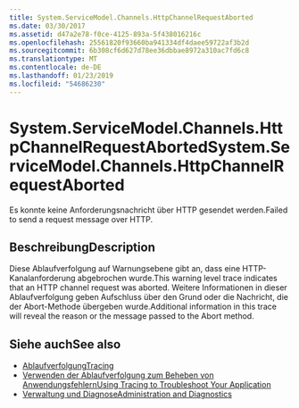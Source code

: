 ```yaml
---
title: System.ServiceModel.Channels.HttpChannelRequestAborted
ms.date: 03/30/2017
ms.assetid: d47a2e78-f0ce-4125-893a-5f438016216c
ms.openlocfilehash: 25561820f93660ba941334df4daee59722af3b2d
ms.sourcegitcommit: 6b308cf6d627d78ee36dbbae8972a310ac7fd6c8
ms.translationtype: MT
ms.contentlocale: de-DE
ms.lasthandoff: 01/23/2019
ms.locfileid: "54686230"
---
```

# <a name="systemservicemodelchannelshttpchannelrequestaborted"></a><span data-ttu-id="b054f-102">System.ServiceModel.Channels.HttpChannelRequestAborted</span><span class="sxs-lookup"><span data-stu-id="b054f-102">System.ServiceModel.Channels.HttpChannelRequestAborted</span></span>
<span data-ttu-id="b054f-103">Es konnte keine Anforderungsnachricht über HTTP gesendet werden.</span><span class="sxs-lookup"><span data-stu-id="b054f-103">Failed to send a request message over HTTP.</span></span>  
  
## <a name="description"></a><span data-ttu-id="b054f-104">Beschreibung</span><span class="sxs-lookup"><span data-stu-id="b054f-104">Description</span></span>  
 <span data-ttu-id="b054f-105">Diese Ablaufverfolgung auf Warnungsebene gibt an, dass eine HTTP-Kanalanforderung abgebrochen wurde.</span><span class="sxs-lookup"><span data-stu-id="b054f-105">This warning level trace indicates that an HTTP channel request was aborted.</span></span> <span data-ttu-id="b054f-106">Weitere Informationen in dieser Ablaufverfolgung geben Aufschluss über den Grund oder die Nachricht, die der Abort-Methode übergeben wurde.</span><span class="sxs-lookup"><span data-stu-id="b054f-106">Additional information in this trace will reveal the reason or the message passed to the Abort method.</span></span>  
  
## <a name="see-also"></a><span data-ttu-id="b054f-107">Siehe auch</span><span class="sxs-lookup"><span data-stu-id="b054f-107">See also</span></span>
- [<span data-ttu-id="b054f-108">Ablaufverfolgung</span><span class="sxs-lookup"><span data-stu-id="b054f-108">Tracing</span></span>](../../../../../docs/framework/wcf/diagnostics/tracing/index.md)
- [<span data-ttu-id="b054f-109">Verwenden der Ablaufverfolgung zum Beheben von Anwendungsfehlern</span><span class="sxs-lookup"><span data-stu-id="b054f-109">Using Tracing to Troubleshoot Your Application</span></span>](../../../../../docs/framework/wcf/diagnostics/tracing/using-tracing-to-troubleshoot-your-application.md)
- [<span data-ttu-id="b054f-110">Verwaltung und Diagnose</span><span class="sxs-lookup"><span data-stu-id="b054f-110">Administration and Diagnostics</span></span>](../../../../../docs/framework/wcf/diagnostics/index.md)
